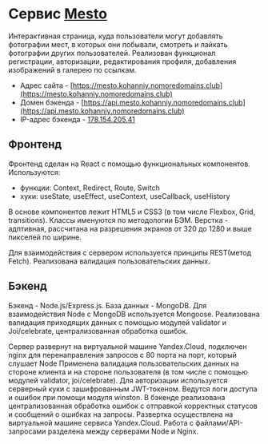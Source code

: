 # Сервис [Mesto](https://mesto.kohanniy.nomoredomains.club)

Интерактивная страница, куда пользователи могут добавлять фотографии мест, в которых они побывали, смотреть и лайкать фотографии других пользователей. Реализован функционал регистрации, авторизации, редактирования профиля, добавления изображений в галерею по ссылкам.

* Адрес сайта - [https://mesto.kohanniy.nomoredomains.club](https://mesto.kohanniy.nomoredomains.club)
* Домен бэкенда - [https://api.mesto.kohanniy.nomoredomains.club](https://api.mesto.kohanniy.nomoredomains.club)
* IP-адрес бэкенда - [178.154.205.41](178.154.205.41)

## Фронтенд

Фронтенд сделан на React с помощью функциональных компонентов. Используются:
* функции: Context, Redirect, Route, Switch
* хуки: useState, useEffect, useContext, useCallback, useHistory

В основе компонентов лежит HTML5 и CSS3 (в том числе Flexbox, Grid, transitions). Классы именуются по методологии БЭМ. Верстка - адптивная, рассчитана на разрешения экранов от 320 до 1280 и выше пикселей по ширине.

Для взаимодействия с сервером используется принципы REST(метод Fetch). Реализована валидация пользовательских данных.

## Бэкенд

Бэкенд - Node.js/Express.js. База данных - MongoDB. Для взаимодействия Node с MongoDB используется Mongoose. Реализована валидация приходящих данных с помощью модулей validator и Joi/celebrate, централизованная обработка ошибок.

Сервер развернут на виртуальной машине Yandex.Cloud, подключен nginx для перенаправления запросов с 80 порта на порт, который слушает Node
Применена валидация пользовательских данных на стороне клиента и на стороне пользователя (в том числе с помощью модулей validator, joi/celebrate).
Для авторизации используется серверный куки с зашифрованным JWT-токеном.
Ведутся логи доступа и ошибок при помощи модуля winston.
В бэкенде реализована централизованная обработка ошибок с отправкой корректных статусов и сообщений о ошибках на запросы.
Развертка осуществлена на виртуальной машине сервиса Yandex.Cloud. Работа с файлами/API-запросами разделена между серверами Node и Nginx.
